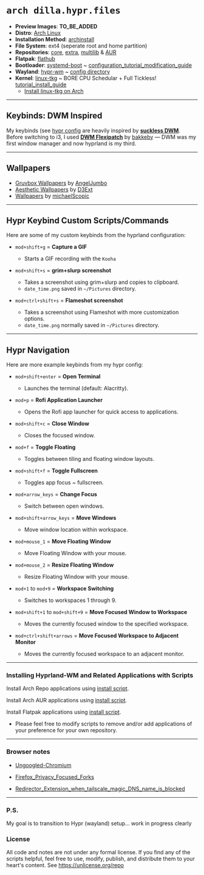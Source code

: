 # `arch dilla.hypr.files`

- **Preview Images**: **TO_BE_ADDED**
- **Distro**: [Arch Linux](https://archlinux.org/)
- **Installation Method**: [archinstall](https://github.com/archlinux/archinstall)
- **File System**: ext4 (seperate root and home partition)
- **Repositories**: [core](https://archlinux.org/packages/?sort=&arch=any&repo=Core&q=&maintainer=&flagged=), [extra](https://archlinux.org/packages/?sort=&arch=any&repo=Extra&q=&maintainer=&flagged=), [multilib](https://archlinux.org/packages/?sort=&repo=Multilib&q=&maintainer=&flagged=) & [AUR](https://aur.archlinux.org/packages)
- **Flatpak**: [flathub](https://flathub.org/)
- **Bootloader**: [systemd-boot](https://github.com/ivandavidov/systemd-boot) ~ [configuration_tutorial_modification_guide](https://github.com/dillacorn/arch-hypr-dots/blob/main/extra_notes/install_linux-tkg.md)
- **Wayland**: [hypr-wm](https://github.com/hyprwm/Hyprland) ~ [config directory](https://github.com/dillacorn/arch-hypr-dots/tree/main/config/hypr)
- **Kernel**: [linux-tkg](https://github.com/Frogging-Family/linux-tkg) ~ BORE CPU Schedular + Full Tickless! [tutorial_install_guide](https://github.com/dillacorn/arch-hypr-dots/blob/main/extra_notes/install_linux-tkg.md)
  - [Install linux-tkg on Arch](https://github.com/Frogging-Family/linux-tkg?tab=readme-ov-file#arch--derivatives)

---

## Keybinds: **DWM** Inspired
My keybinds (see [hypr config](https://github.com/dillacorn/arch-hypr-dots/blob/main/config/hypr/hyprland.conf) are heavily inspired by [**suckless DWM**](https://dwm.suckless.org/). Before switching to i3, I used [**DWM Flexipatch**](https://github.com/bakkeby/dwm-flexipatch) by [bakkeby](https://github.com/bakkeby) — DWM was my first window manager and now hyprland is my third.

---

## Wallpapers
- [Gruvbox Wallpapers](https://github.com/AngelJumbo/gruvbox-wallpapers) by [AngelJumbo](https://github.com/AngelJumbo)
- [Aesthetic Wallpapers](https://github.com/D3Ext/aesthetic-wallpapers) by [D3Ext](https://github.com/D3Ext)
- [Wallpapers](https://github.com/michaelScopic/Wallpapers) by [michaelScopic](https://github.com/michaelScopic)

---

## Hypr Keybind Custom Scripts/Commands

Here are some of my custom keybinds from the hyprland configuration:
  
- `mod+shift+g` = **Capture a GIF**  
  - Starts a GIF recording with the `Kooha`
  
- `mod+shift+s` = **grim+slurp screenshot**  
  - Takes a screenshot using grim+slurp and copies to clipboard.
  - `date_time.png` saved in `~/Pictures` directory.

- `mod+ctrl+shift+s` = **Flameshot screenshot**  
  - Takes a screenshot using Flameshot with more customization options.
  - `date_time.png` normally saved in `~/Pictures` directory.

---

## Hypr Navigation

Here are more example keybinds from my hypr config:

- `mod+shift+enter` = **Open Terminal**
  - Launches the terminal (default: Alacritty).

- `mod+p` = **Rofi Application Launcher**
  - Opens the Rofi app launcher for quick access to applications.

- `mod+shift+c` = **Close Window**
  - Closes the focused window.

- `mod+f` = **Toggle Floating**
  - Toggles between tiling and floating window layouts.

- `mod+shift+f` = **Toggle Fullscreen**
  - Toggles app focus ~ fullscreen.

- `mod+arrow_keys` = **Change Focus**
  - Switch between open windows.

- `mod+shift+arrow_keys` = **Move Windows**
  - Move window location within workspace.

- `mod+mouse_1` = **Move Floating Window**
  - Move Floating Window with your mouse.

- `mod+mouse_2` = **Resize Floating Window**
  - Resize Floating Window with your mouse.

- `mod+1` to `mod+9` = **Workspace Switching**  
  - Switches to workspaces 1 through 9.

- `mod+shift+1` to `mod+shift+9` = **Move Focused Window to Workspace**  
  - Moves the currently focused window to the specified workspace.
 
- `mod+ctrl+shift+arrows` = **Move Focused Workspace to Adjacent Monitor**  
  - Moves the currently focused workspace to an adjacent monitor.

---

### Installing Hyprland-WM and Related Applications with Scripts

Install Arch Repo applications using [install script](https://github.com/dillacorn/arch-hypr-dots/blob/main/scripts/install_arch_repo_apps.sh).

Install Arch AUR applications using [install script](https://github.com/dillacorn/arch-hypr-dots/blob/main/scripts/install_aur_repo_apps.sh).

Install Flatpak applications using [install script](https://github.com/dillacorn/arch-hypr-dots/blob/main/scripts/install_flatpak_apps.sh).

- Please feel free to modify scripts to remove and/or add applications of your preference for your own repository.

---

### Browser notes

- [Ungoogled-Chromium](https://github.com/dillacorn/arch-hypr-dots/blob/main/browser_notes/ungoogled-chromium.md)

- [Firefox_Privacy_Focused_Forks](https://github.com/dillacorn/arch-hypr-dots/blob/main/browser_notes/firefox_privacy_focused_forks.md)

- [Redirector_Extension_when_tailscale_magic_DNS_name_is_blocked](https://github.com/dillacorn/arch-hypr-dots/blob/main/browser_notes/redirector_extension_redirect_example.png)

---

### P.S.
My goal is to transition to Hypr (wayland) setup... work in progress clearly

### License
All code and notes are not under any formal license. If you find any of the scripts helpful, feel free to use, modify, publish, and distribute them to your heart's content. See https://unlicense.org/repo
